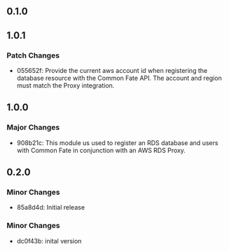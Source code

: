 ## 0.1.0

## 1.0.1

### Patch Changes

- 055652f: Provide the current aws account id when registering the database resource with the Common Fate API. The account and region must match the Proxy integration.

## 1.0.0

### Major Changes

- 908b21c: This module us used to register an RDS database and users with Common Fate in conjunction with an AWS RDS Proxy.

## 0.2.0

### Minor Changes

- 85a8d4d: Initial release

### Minor Changes

- dc0f43b: inital version
